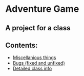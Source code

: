 # Adventure Game
## A project for a class

## Contents:
- [Miscellanious things](/documentation/misc.md)
- [Bugs (fixed and unfixed)](/documentation/bugs.md)
- [Detailed class info](/documentation/classes.md)